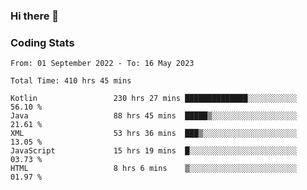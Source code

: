 ### Hi there 👋

<!--
**Girrafeec/girrafeec** is a ✨ _special_ ✨ repository because its `README.md` (this file) appears on your GitHub profile.

Here are some ideas to get you started:

- 🔭 I’m currently working on ...
- 🌱 I’m currently learning ...
- 👯 I’m looking to collaborate on ...
- 🤔 I’m looking for help with ...
- 💬 Ask me about ...
- 📫 How to reach me: ...
- 😄 Pronouns: ...
- ⚡ Fun fact: ...
-->

### Coding Stats
<!--START_SECTION:waka-->

```text
From: 01 September 2022 - To: 16 May 2023

Total Time: 410 hrs 45 mins

Kotlin                 230 hrs 27 mins ██████████████░░░░░░░░░░░   56.10 %
Java                   88 hrs 45 mins  █████▒░░░░░░░░░░░░░░░░░░░   21.61 %
XML                    53 hrs 36 mins  ███▒░░░░░░░░░░░░░░░░░░░░░   13.05 %
JavaScript             15 hrs 19 mins  █░░░░░░░░░░░░░░░░░░░░░░░░   03.73 %
HTML                   8 hrs 6 mins    ▒░░░░░░░░░░░░░░░░░░░░░░░░   01.97 %
```

<!--END_SECTION:waka-->
